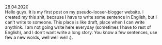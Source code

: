 28.04.2020<br>
Hello guys. It is my first post on my pseudo-looser-blogger website. I created my this shit, because I have to write some sentence in English, but I can't write to someone. This place is like draft, place when I can write anythink. I am not going write here everyday (sometimes I have to rest of English), and I don't want write a long story. You know a few sentences, use few a new words, well well well :).

